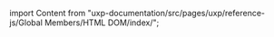 
import Content from "uxp-documentation/src/pages/uxp/reference-js/Global Members/HTML DOM/index/";

<Content query="product=photoshop"/>
